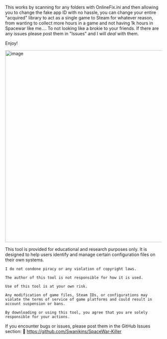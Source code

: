 This works by scanning for any folders with OnlineFix.ini and then allowing you to change the fake app ID with no hassle, you can change your entire "acquired" library to act as a single game to Steam for whatever reason, from wanting to collect more hours in a game and not having 1k hours in Spacewar like me....
To not looking like a brokie to your friends. If there are any issues please post them in "Issues" and I will *deal* with them. 

Enjoy!




<img width="1403" height="617" alt="image" src="https://github.com/user-attachments/assets/bce6caf5-7616-49b5-b6b2-81de5168f4cf" />





This tool is provided for educational and research purposes only.
It is designed to help users identify and manage certain configuration files on their own systems.

    I do not condone piracy or any violation of copyright laws.

    The author of this tool is not responsible for how it is used.

    Use of this tool is at your own risk.

    Any modification of game files, Steam IDs, or configurations may violate the terms of service of game platforms and could result in account suspension or bans.

    By downloading or using this tool, you agree that you are solely responsible for your actions.

If you encounter bugs or issues, please post them in the GitHub Issues section:
🔗 https://github.com/Swanikins/SpaceWar-Killer
